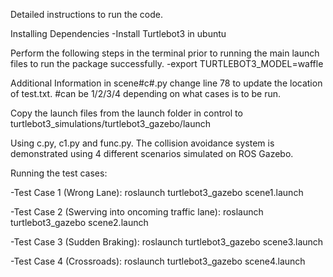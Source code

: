 Detailed instructions to run the code.

Installing Dependencies
-Install Turtlebot3 in ubuntu

 Perform the following steps in the terminal prior to running the main launch files to run the package successfully.
-export TURTLEBOT3_MODEL=waffle

Additional Information
in scene#c#.py change line 78 to update the location of test.txt. #can be 1/2/3/4 depending on what cases is to be run.

Copy the launch files from the launch folder in control to turtlebot3_simulations/turtlebot3_gazebo/launch

Using c.py, c1.py and func.py. The collision avoidance system is demonstrated using 4 different scenarios simulated on ROS Gazebo. 

Running the test cases:

-Test Case 1 (Wrong Lane):
roslaunch turtlebot3_gazebo scene1.launch

-Test Case 2 (Swerving into oncoming traffic lane):
roslaunch turtlebot3_gazebo scene2.launch

-Test Case 3 (Sudden Braking):
roslaunch turtlebot3_gazebo scene3.launch

-Test Case 4 (Crossroads):
roslaunch turtlebot3_gazebo scene4.launch







